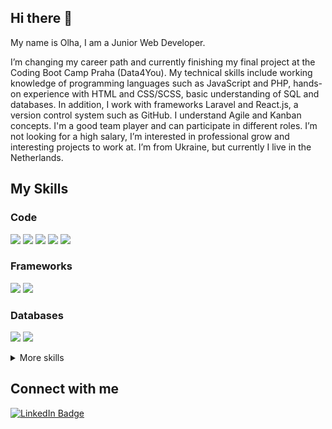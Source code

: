 <!--
**OlhaRohoza/OlhaRohoza** is a ✨ _special_ ✨ repository because its `README.md` (this file) appears on your GitHub profile.

Here are some ideas to get you started:

- 🔭 I’m currently working on ...
- 🌱 I’m currently learning ...
- 👯 I’m looking to collaborate on ...
- 🤔 I’m looking for help with ...
- 💬 Ask me about ...
- 📫 How to reach me: ...
- 😄 Pronouns: ...
- ⚡ Fun fact: ...
-->

## Hi there 👋

My name is Olha, I am a Junior Web Developer.

I’m changing my career path and currently finishing my final project at the Coding Boot Camp Praha (Data4You). My technical skills include working knowledge of programming languages such as JavaScript and PHP, hands-on experience with HTML and CSS/SCSS, basic understanding of SQL and databases. In addition, I work with frameworks Laravel and React.js, a version control system such as GitHub. I understand Agile and Kanban concepts. I'm a good team player and can participate in different roles. I’m not looking for a high salary, I’m interested in professional grow and interesting projects to work at. I’m from Ukraine, but currently I live in the Netherlands. 


## My Skills

### Code
![](https://img.shields.io/badge/Code-JavaScript-blue)
![](https://img.shields.io/badge/Code-PHP-blue)
![](https://img.shields.io/badge/Code-HTML-blue)
![](https://img.shields.io/badge/Code-CSS-blue)
![](https://img.shields.io/badge/Code-SQL-blue)

### Frameworks
![](https://img.shields.io/badge/Frameworks-React.js-yellow)
![](https://img.shields.io/badge/Frameworks-Laravel-yellow)

### Databases
![](https://img.shields.io/badge/Databases-MySQL-orange)
![](https://img.shields.io/badge/Databases-MariaDB-orange)

<details>
<summary>More skills</summary>
<br />

### Tools
![](https://img.shields.io/badge/Tools-VSCode-red)
![](https://img.shields.io/badge/Tools-WebPack-red)
![](https://img.shields.io/badge/Tools-NPM-red)
![](https://img.shields.io/badge/Tools-GitHub-red)

### Processes
![](https://img.shields.io/badge/Processes-Scrum-yellowgreen)
![](https://img.shields.io/badge/Processes-Kanban-yellowgreen)
![](https://img.shields.io/badge/Processes-Agile-yellowgreen)
![](https://img.shields.io/badge/Processes-Mentoring-yellowgreen)

</details>

## Connect with me
[![LinkedIn Badge](https://img.shields.io/badge/LinkedIn-Profile-informational?style=flat&logo=linkedin&logoColor=white&color=0D76A8)](https://www.linkedin.com/in/olha-rohoza/)
